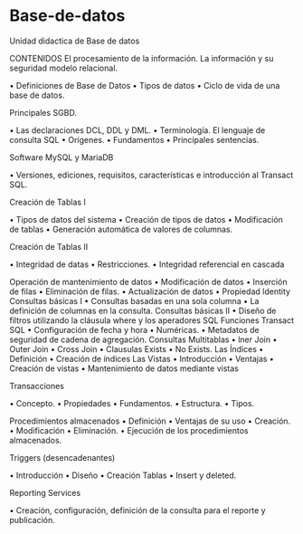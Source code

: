 # Base-de-datos
Unidad didactica de Base de datos

CONTENIDOS
El procesamiento de la información.
La información y su seguridad modelo relacional.

•	Definiciones de Base de Datos •	Tipos de datos •	Ciclo de vida de una base de datos.

Principales SGBD.

•	Las declaraciones DCL, DDL y DML. •	Terminología. El lenguaje de consulta SQL •	Orígenes. •	Fundamentos •	Principales sentencias.

Software MySQL y MariaDB

•	Versiones, ediciones, requisitos, características e introducción al Transact SQL.

Creación de Tablas I

•	Tipos de datos del sistema •	Creación de tipos de datos •	Modificación de tablas •	Generación automática de valores de columnas.

Creación de Tablas II

•	Integridad de datas •	Restricciones. •	Integridad referencial en cascada

Operación de mantenimiento de datos
•	Modificación de datos
•	Inserción de filas
•	Eliminación de filas.
•	Actualización de datos
•	Propiedad ldentity
Consultas básicas I
•	Consultas basadas en una sola columna
•	La definición de columnas en la consulta.
Consultas básicas II
•	Diseño de filtros utilizando la cláusula where y los aperadores SQL
Funciones Transact SQL
•	Configuración de fecha y hora
•	Numéricas.
•	Metadatos de seguridad de cadena de agregación.
Consultas Multitablas
•	lner Join
•	Outer Join
•	Cross Join
•	Clausulas Exists
•	No Exists.
Las Índices
•	Definición
•	Creación de índices
Las Vistas
•	Introducción
•	Ventajas
•	Creación de vistas
•	Mantenimiento de datos mediante vistas

Transacciones

•	Concepto. •	Propiedades •	Fundamentos. •	Estructura. •	Tipos.

Procedimientos almacenados
•	Definición •	Ventajas de su uso •	Creación. •	Modificación •	Eliminación. •	Ejecución de los procedimientos almacenados.

Triggers (desencadenantes)

•	Introducción •	Diseño •	Creación Tablas •	Insert y deleted.

Reporting Services

•	Creación, configuración, definición de la consulta para el reporte y publicación.
